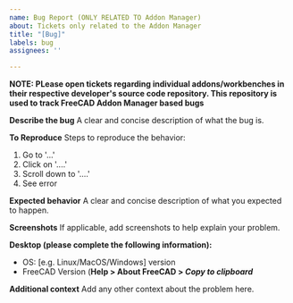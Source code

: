```yaml
---
name: Bug Report (ONLY RELATED TO Addon Manager)
about: Tickets only related to the Addon Manager
title: "[Bug]"
labels: bug
assignees: ''

---
```


**NOTE: PLease open tickets regarding individual addons/workbenches in their respective developer's source code repository. This repository is used to track FreeCAD Addon Manager based bugs** 

**Describe the bug**
A clear and concise description of what the bug is.

**To Reproduce**
Steps to reproduce the behavior:
1. Go to '...'
2. Click on '....'
3. Scroll down to '....'
4. See error

**Expected behavior**
A clear and concise description of what you expected to happen.

**Screenshots**
If applicable, add screenshots to help explain your problem.

**Desktop (please complete the following information):**
 - OS: [e.g. Linux/MacOS/Windows] version
 - FreeCAD Version (**Help > About FreeCAD > _Copy to clipboard_**

**Additional context**
Add any other context about the problem here.
